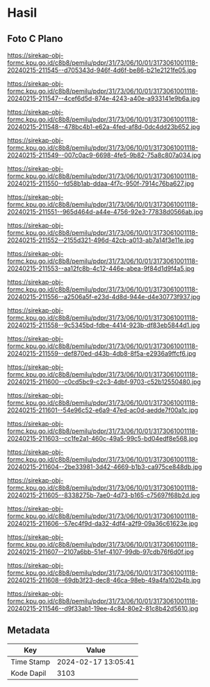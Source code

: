 # Hasil

## Foto C Plano

https://sirekap-obj-formc.kpu.go.id/c8b8/pemilu/pdpr/31/73/06/10/01/3173061001118-20240215-211545--d705343d-946f-4d6f-be86-b21e2121fe05.jpg

https://sirekap-obj-formc.kpu.go.id/c8b8/pemilu/pdpr/31/73/06/10/01/3173061001118-20240215-211547--4cef6d5d-874e-4243-a40e-a933141e9b6a.jpg

https://sirekap-obj-formc.kpu.go.id/c8b8/pemilu/pdpr/31/73/06/10/01/3173061001118-20240215-211548--478bc4b1-e62a-4fed-af8d-0dc4dd23b652.jpg

https://sirekap-obj-formc.kpu.go.id/c8b8/pemilu/pdpr/31/73/06/10/01/3173061001118-20240215-211549--007c0ac9-6698-4fe5-9b82-75a8c807a034.jpg

https://sirekap-obj-formc.kpu.go.id/c8b8/pemilu/pdpr/31/73/06/10/01/3173061001118-20240215-211550--fd58b1ab-ddaa-4f7c-950f-7914c76ba627.jpg

https://sirekap-obj-formc.kpu.go.id/c8b8/pemilu/pdpr/31/73/06/10/01/3173061001118-20240215-211551--965d464d-a44e-4756-92e3-77838d0566ab.jpg

https://sirekap-obj-formc.kpu.go.id/c8b8/pemilu/pdpr/31/73/06/10/01/3173061001118-20240215-211552--2155d321-496d-42cb-a013-ab7a14f3e11e.jpg

https://sirekap-obj-formc.kpu.go.id/c8b8/pemilu/pdpr/31/73/06/10/01/3173061001118-20240215-211553--aa12fc8b-4c12-446e-abea-9f84d1d9f4a5.jpg

https://sirekap-obj-formc.kpu.go.id/c8b8/pemilu/pdpr/31/73/06/10/01/3173061001118-20240215-211556--a2506a5f-e23d-4d8d-944e-d4e30773f937.jpg

https://sirekap-obj-formc.kpu.go.id/c8b8/pemilu/pdpr/31/73/06/10/01/3173061001118-20240215-211558--9c5345bd-fdbe-4414-923b-df83eb5844d1.jpg

https://sirekap-obj-formc.kpu.go.id/c8b8/pemilu/pdpr/31/73/06/10/01/3173061001118-20240215-211559--def870ed-d43b-4db8-8f5a-e2936a9ffcf6.jpg

https://sirekap-obj-formc.kpu.go.id/c8b8/pemilu/pdpr/31/73/06/10/01/3173061001118-20240215-211600--c0cd5bc9-c2c3-4dbf-9703-c52b12550480.jpg

https://sirekap-obj-formc.kpu.go.id/c8b8/pemilu/pdpr/31/73/06/10/01/3173061001118-20240215-211601--54e96c52-e6a9-47ed-ac0d-aedde7f00a1c.jpg

https://sirekap-obj-formc.kpu.go.id/c8b8/pemilu/pdpr/31/73/06/10/01/3173061001118-20240215-211603--cc1fe2a1-460c-49a5-99c5-bd04edf8e568.jpg

https://sirekap-obj-formc.kpu.go.id/c8b8/pemilu/pdpr/31/73/06/10/01/3173061001118-20240215-211604--2be33981-3d42-4669-b1b3-ca975ce848db.jpg

https://sirekap-obj-formc.kpu.go.id/c8b8/pemilu/pdpr/31/73/06/10/01/3173061001118-20240215-211605--8338275b-7ae0-4d73-b165-c75697f68b2d.jpg

https://sirekap-obj-formc.kpu.go.id/c8b8/pemilu/pdpr/31/73/06/10/01/3173061001118-20240215-211606--57ec4f9d-da32-4df4-a2f9-09a36c61623e.jpg

https://sirekap-obj-formc.kpu.go.id/c8b8/pemilu/pdpr/31/73/06/10/01/3173061001118-20240215-211607--2107a6bb-51ef-4107-99db-97cdb76f6d0f.jpg

https://sirekap-obj-formc.kpu.go.id/c8b8/pemilu/pdpr/31/73/06/10/01/3173061001118-20240215-211608--69db3f23-dec8-46ca-98eb-49a4fa102b4b.jpg

https://sirekap-obj-formc.kpu.go.id/c8b8/pemilu/pdpr/31/73/06/10/01/3173061001118-20240215-211546--d9f33ab1-19ee-4c84-80e2-81c8b42d5610.jpg


## Metadata

| Key        | Value               |
| ---------- | ------------------- |
| Time Stamp | 2024-02-17 13:05:41 |
| Kode Dapil | 3103                |



